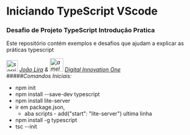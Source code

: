 <h1>Iniciando TypeScript VScode</h1>

<h3>Desafio de Projeto TypeScript Introdução Pratica</h3>

<p>Este repositório contém exemplos e desafios que ajudam a explicar as práticas typescript</p>

*<img src="https://avatars.githubusercontent.com/u/29212329" alt="sorriso bonito" width="30"> [João Lira](https://github.com/lira1705)   &   <img src="https://avatars.githubusercontent.com/u/26231823" alt="a melhor plataforma de ensino dio.me" width="35"> [Digital Innovation One](https://github.com/digitalinnovationone)*
<br>
#####*Comandos Iniciais:*
 - npm init
 - npm install --save-dev typescript
 - npm install lite-server 
 - ir em package.json, 
    - aba scripts - add("start": "lite-server") ultima linha
 - npm install -g typescript
 - tsc --init